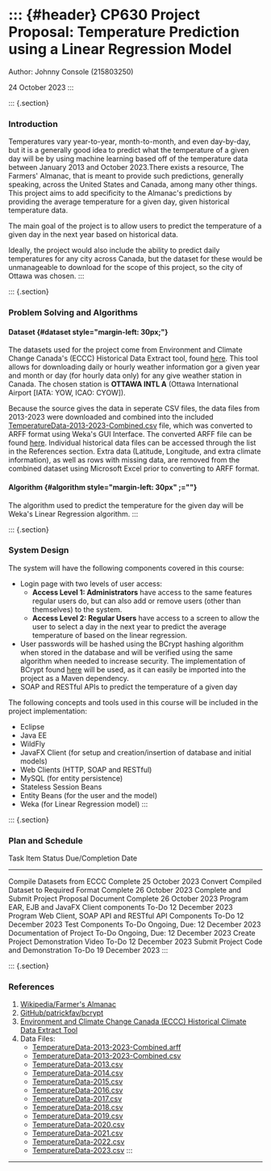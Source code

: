 ::: {#header}
CP630 Project Proposal: Temperature Prediction using a Linear Regression Model
==============================================================================

Author: Johnny Console (215803250)

24 October 2023
:::

::: {.section}
### Introduction

Temperatures vary year-to-year, month-to-month, and even day-by-day, but
it is a generally good idea to predict what the temperature of a given
day will be by using machine learning based off of the temperature data
between January 2013 and October 2023.There exists a resource, The
Farmers' Almanac, that is meant to provide such predictions, generally
speaking, across the United States and Canada, among many other things.
This project aims to add specificity to the Almanac's predictions by
providing the average temperature for a given day, given historical
temperature data.

The main goal of the project is to allow users to predict the
temperature of a given day in the next year based on historical data.

Ideally, the project would also include the ability to predict daily
temperatures for any city across Canada, but the dataset for these would
be unmanageable to download for the scope of this project, so the city
of Ottawa was chosen.
:::

::: {.section}
### Problem Solving and Algorithms

#### Dataset {#dataset style="margin-left: 30px;"}

The datasets used for the project come from Environment and Climate
Change Canada\'s (ECCC) Historical Data Extract tool, found
[here](https://climate.weather.gc.ca/historical_data/search_historic_data_e.html).
This tool allows for downloading daily or hourly weather information gor
a given year and month or day (for hourly data only) for any give
weather station in Canada. The chosen station is **OTTAWA INTL A**
(Ottawa International Airport \[IATA: YOW, ICAO: CYOW\]).

Because the source gives the data in seperate CSV files, the data files
from 2013-2023 were downloaded and combined into the included
[TemperatureData-2013-2023-Combined.csv](files/TemperatureData-2013-2023-Combined.csv)
file, which was converted to ARFF format using Weka\'s GUI Interface.
The converted ARFF file can be found
[here](files/TemperatureData-2013-2023-Combined.arff). Individual
historical data files can be accessed through the list in the References
section. Extra data (Latitude, Longitude, and extra climate
information), as well as rows with missing data, are removed from the
combined dataset using Microsoft Excel prior to converting to ARFF
format.

#### Algorithm {#algorithm style="margin-left: 30px" ;=""}

The algorithm used to predict the temperature for the given day will be
Weka\'s Linear Regression algorithm.
:::

::: {.section}
### System Design

The system will have the following components covered in this course:

-   Login page with two levels of user access:
    -   **Access Level 1: Administrators** have access to the same
        features regular users do, but can also add or remove users
        (other than themselves) to the system.
    -   **Access Level 2: Regular Users** have access to a screen to
        allow the user to select a day in the next year to predict the
        average temperature of based on the linear regression.
-   User passwords will be hashed using the BCrypt hashing algorithm
    when stored in the database and will be verified using the same
    algorithm when needed to increase security. The implementation of
    BCrypt found [here](https://github.com/patrickfav/bcrypt) will be
    used, as it can easily be imported into the project as a Maven
    dependency.
-   SOAP and RESTful APIs to predict the temperature of a given day

The following concepts and tools used in this course will be included in
the project implementation:

-   Eclipse
-   Java EE
-   WildFly
-   JavaFX Client (for setup and creation/insertion of database and
    initial models)
-   Web Clients (HTTP, SOAP and RESTful)
-   MySQL (for entity persistence)
-   Stateless Session Beans
-   Entity Beans (for the user and the model)
-   Weka (for Linear Regression model)
:::

::: {.section}
### Plan and Schedule

  Task Item                                                 Status     Due/Completion Date
  --------------------------------------------------------- ---------- --------------------------------
  Compile Datasets from ECCC                                Complete   25 October 2023
  Convert Compiled Dataset to Required Format               Complete   26 October 2023
  Complete and Submit Project Proposal Document             Complete   26 October 2023
  Program EAR, EJB and JavaFX Client components             To-Do      12 December 2023
  Program Web Client, SOAP API and RESTful API Components   To-Do      12 December 2023
  Test Components                                           To-Do      Ongoing, Due: 12 December 2023
  Documentation of Project                                  To-Do      Ongoing, Due: 12 December 2023
  Create Project Demonstration Video                        To-Do      12 December 2023
  Submit Project Code and Demonstration                     To-Do      19 December 2023
:::

::: {.section}
### References

1.  [Wikipedia/Farmer's
    Almanac](https://en.wikipedia.org/wiki/Farmers%27_Almanac)
2.  [GitHub/patrickfav/bcrypt](https://github.com/patrickfav/bcrypt)
3.  [Environment and Climate Change Canada (ECCC) Historical Climate
    Data Extract
    Tool](https://climate.weather.gc.ca/historical_data/search_historic_data_e.html)
4.  Data Files:
    -   [TemperatureData-2013-2023-Combined.arff](files/TemperatureData-2013-2023-Combined.arff)
    -   [TemperatureData-2013-2023-Combined.csv](files/TemperatureData-2013-2023-Combined.csv)
    -   [TemperatureData-2013.csv](files/TemperatureData-2013.csv)
    -   [TemperatureData-2014.csv](files/TemperatureData-2014.csv)
    -   [TemperatureData-2015.csv](files/TemperatureData-2015.csv)
    -   [TemperatureData-2016.csv](files/TemperatureData-2016.csv)
    -   [TemperatureData-2017.csv](files/TemperatureData-2017.csv)
    -   [TemperatureData-2018.csv](files/TemperatureData-2018.csv)
    -   [TemperatureData-2019.csv](files/TemperatureData-2019.csv)
    -   [TemperatureData-2020.csv](files/TemperatureData-2020.csv)
    -   [TemperatureData-2021.csv](files/TemperatureData-2021.csv)
    -   [TemperatureData-2022.csv](files/TemperatureData-2022.csv)
    -   [TemperatureData-2023.csv](files/TemperatureData-2023.csv)
:::

------------------------------------------------------------------------
